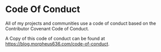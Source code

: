 # Code Of Conduct

All of my projects and communities use a code of conduct based on the Contributor Covenant Code of Conduct.

A Copy of this code of conduct can be found at https://blog.morpheus636.com/code-of-conduct.
